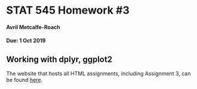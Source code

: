 # STAT 545 Homework #3
#### Avril Metcalfe-Roach
#### Due: 1 Oct 2019
## Working with dplyr, ggplot2

The website that hosts all HTML assignments, including Assignment 3, can be found [here](https://armetcal.github.io/html_hw/). 
